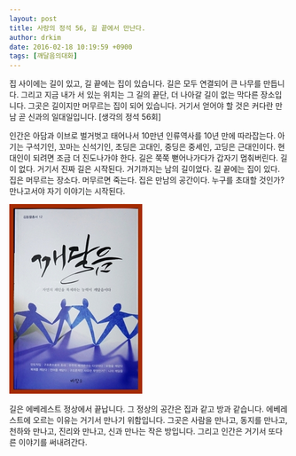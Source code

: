 ```yaml
---
layout: post
title: 사랑의 정석 56, 길 끝에서 만난다.
author: drkim
date: 2016-02-18 10:19:59 +0900
tags: [깨달음의대화]
---
```

집 사이에는 길이 있고, 길 끝에는 집이 있습니다. 길은 모두 연결되어 큰 나무를 만듭니다. 그리고 지금 내가 서 있는 위치는 그 길의 끝단, 더 나아갈 길이 없는 막다른 장소입니다. 그곳은 길이지만 머무르는 집이 되어 있습니다. 거기서 얻어야 할 것은 커다란 만남 곧 신과의 일대일입니다. [생각의 정석 56회]

  


인간은 아담과 이브로 벌거벗고 태어나서 10만년 인류역사를 10년 만에 따라잡는다. 아기는 구석기인, 꼬마는 신석기인, 초딩은 고대인, 중딩은 중세인, 고딩은 근대인이다. 현대인이 되려면 조금 더 진도나가야 한다. 길은 쭉쭉 뻗어나가다가 갑자기 멈춰버린다. 길이 없다. 거기서 진짜 길은 시작된다. 거기까지는 남의 길이었다. 길 끝에는 집이 있다. 집은 머무르는 장소다. 머무르면 죽는다. 집은 만남의 공간이다. 누구를 초대할 것인가? 만나고서야 자기 이야기는 시작된다.

  


![](/files/attach/images/198/222/676/aDSC01523.JPG)

  


길은 에베레스트 정상에서 끝납니다. 그 정상의 공간은 집과 같고 방과 같습니다. 에베레스트에 오르는 이유는 거기서 만나기 위함입니다. 그곳은 사람을 만나고, 동지를 만나고, 천하와 만나고, 진리와 만나고, 신과 만나는 작은 방입니다. 그리고 인간은 거기서 또다른 이야기를 써내려간다.
